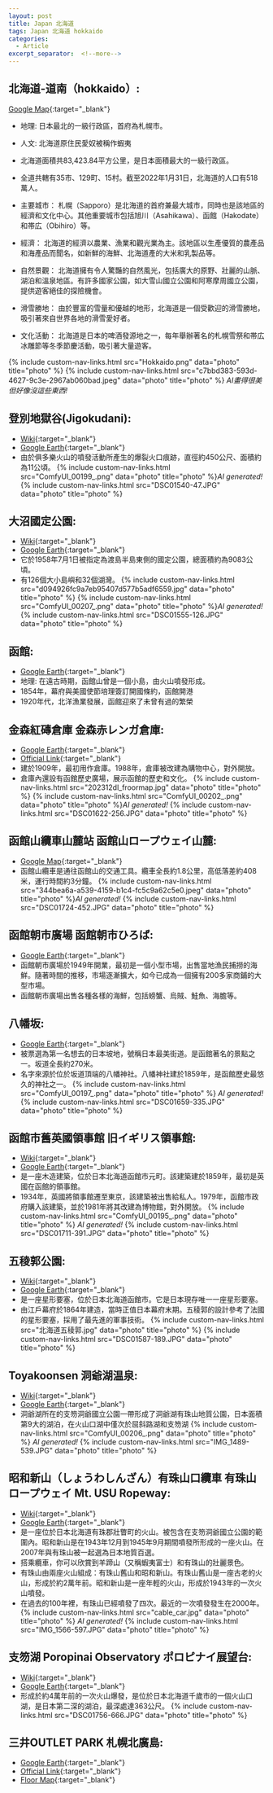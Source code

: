 ```yaml
---
layout: post
title: Japan 北海道
tags: Japan 北海道 hokkaido
categories:
  - Article
excerpt_separator:  <!--more-->
---
```

## 北海道-道南（hokkaido）: 
[Google Map](https://maps.app.goo.gl/A594JejBaTJywVTB8 "google"){:target="_blank"} 
- 地理: 日本最北的一級行政區，首府為札幌市。

- 人文: 北海道原住民愛奴被稱作蝦夷  

- 北海道面積共83,423.84平方公里，是日本面積最大的一級行政區。 

- 全道共轄有35市、129町、15村。截至2022年1月31日，北海道的人口有518萬人。

- 主要城市： 札幌（Sapporo）是北海道的首府兼最大城市，同時也是該地區的經濟和文化中心。其他重要城市包括旭川（Asahikawa）、函館（Hakodate）和帯広（Obihiro）等。

- 經濟： 北海道的經濟以農業、漁業和觀光業為主。該地區以生產優質的農產品和海產品而聞名，如新鮮的海鮮、北海道產的大米和乳製品等。

- 自然景觀： 北海道擁有令人驚豔的自然風光，包括廣大的原野、壯麗的山脈、湖泊和溫泉地區。有許多國家公園，如大雪山國立公園和阿寒摩周國立公園，提供遊客絕佳的探險機會。

- 滑雪勝地： 由於豐富的雪量和優越的地形，北海道是一個受歡迎的滑雪勝地，吸引著來自世界各地的滑雪愛好者。

- 文化活動： 北海道是日本的啤酒發源地之一，每年舉辦著名的札幌雪祭和帯広冰雕節等冬季節慶活動，吸引著大量遊客。

{% include custom-nav-links.html src="Hokkaido.png" data="photo" title="photo" %} 
{% include custom-nav-links.html src="c7bbd383-593d-4627-9c3e-2967ab060bad.jpeg" data="photo" title="photo" %} *AI畫得很美但好像沒這些東西!* 

<!-- day1 -->
## 登別地獄谷(Jigokudani): 
- [Wiki](https://zh.wikipedia.org/zh-tw/%E5%9C%B0%E7%8D%84%E8%B0%B7 "Wiki"){:target="_blank"} 
- [Google Earth](https://earth.google.com/web/@42.49731038,141.14768104,208.52674397a,772.89478378d,35y,26.23077108h,51.65023391t,360r/ "google"){:target="_blank"} 
- 由於俱多樂火山的噴發活動所產生的爆裂火口痕跡，直徑約450公尺、面積約為11公頃。 
{% include custom-nav-links.html src="ComfyUI_00199_.png" data="photo" title="photo" %}*AI generated!* 
{% include custom-nav-links.html src="DSC01540-47.JPG" data="photo" title="photo" %}


## 大沼國定公園: 
- [Wiki](https://zh.wikipedia.org/zh-tw/%E5%A4%A7%E6%B2%BC%E5%9C%8B%E5%AE%9A%E5%85%AC%E5%9C%92 "Wiki"){:target="_blank"} 
- [Google Earth](https://earth.google.com/web/@41.98362112,140.67200835,132.10003515a,2770.19464857d,35y,14.92426194h,47.20796657t,359.99999915r/ "google"){:target="_blank"} 
- 它於1958年7月1日被指定為渡島半島東側的國定公園，總面積約為9083公頃。 
- 有126個大小島嶼和32個湖灣。 
{% include custom-nav-links.html src="d094926fc9a7eb95407d577b5adf6559.jpg" data="photo" title="photo" %} 
{% include custom-nav-links.html src="ComfyUI_00207_.png" data="photo" title="photo" %}*AI generated!* 
{% include custom-nav-links.html src="DSC01555-126.JPG" data="photo" title="photo" %}


<!-- day2 -->
## 函館: 
- [Google Earth](https://earth.google.com/web/@41.7700963,140.71190292,1.6320514a,6862.82486904d,35y,3.85748626h,57.27556356t,0r/ "google"){:target="_blank"} 
- 地理: 在遠古時期，函館山曾是一個小島，由火山噴發形成。 
- 1854年，幕府與美國使節培理簽訂開國條約，函館開港 
- 1920年代，北洋漁業發展，函館迎來了未曾有過的繁榮 

## 金森紅磚倉庫 金森赤レンガ倉庫:  
- [Google Earth](https://earth.google.com/web/@41.76765863,140.71741939,-0.8424879a,1297.68523335d,35y,2.09488888h,63.63164331t,0r/ "google"){:target="_blank"} 
- [Official Link](https://hakodate-kanemori.com/shop/ "web"){:target="_blank"} 
- 建於1909年，最初用作倉庫。1988年，倉庫被改建為購物中心，對外開放。
- 倉庫內還設有函館歷史廣場，展示函館的歷史和文化。
{% include custom-nav-links.html src="202312dl_froormap.jpg" data="photo" title="photo" %} 
{% include custom-nav-links.html src="ComfyUI_00202_.png" data="photo" title="photo" %}*AI generated!* 
{% include custom-nav-links.html src="DSC01622-256.JPG" data="photo" title="photo" %} 



## 函館山纜車山麓站 函館山ロープウェイ山麓: 
- [Google Map](https://earth.google.com/web/@41.76081792,140.71438878,49.395694a,807.43932684d,35y,8.15078197h,54.19555154t,0r/ "google"){:target="_blank"} 
- 函館山纜車是通往函館山的交通工具。纜車全長約1.8公里，高低落差約408米，運行時間約3分鐘。
{% include custom-nav-links.html src="344bea6a-a539-4159-b1c4-fc5c9a62c5e0.jpeg" data="photo" title="photo" %}*AI generated!* 
{% include custom-nav-links.html src="DSC01724-452.JPG" data="photo" title="photo" %}



<!-- day3-->

## 函館朝市廣場 函館朝市ひろば: 
- [Google Earth](https://earth.google.com/web/@41.77165849,140.72549265,10.67671114a,754.12686177d,35y,0.60991537h,47.12706078t,0r/ "google"){:target="_blank"} 
- 函館朝市廣場於1949年開業，最初是一個小型市場，出售當地漁民捕撈的海鮮。隨著時間的推移，市場逐漸擴大，如今已成為一個擁有200多家商鋪的大型市場。
- 函館朝市廣場出售各種各樣的海鮮，包括螃蟹、烏賊、鮭魚、海膽等。

## 八幡坂: 
- [Google Earth](https://earth.google.com/web/@41.76407771,140.71181635,48.01316461a,799.37398582d,35y,1.00895033h,57.01608343t,0r/ "google"){:target="_blank"} 
- 被票選為第一名想去的日本坡地，號稱日本最美街道。是函館著名的景點之一。坂道全長約270米。
- 名字來源於位於坂道頂端的八幡神社。八幡神社建於1859年，是函館歷史最悠久的神社之一。
{% include custom-nav-links.html src="ComfyUI_00197_.png" data="photo" title="photo" %}
*AI generated!* 
{% include custom-nav-links.html src="DSC01659-335.JPG" data="photo" title="photo" %}


## 函館市舊英國領事館 旧イギリス領事館:
- [Wiki](https://zh.wikipedia.org/zh-tw/%E5%87%BD%E9%A4%A8%E5%B8%82%E8%88%8A%E8%8B%B1%E5%9C%8B%E9%A0%98%E4%BA%8B%E9%A4%A8 "Wiki"){:target="_blank"}  
- [Google Earth](https://earth.google.com/web/@41.76563176,140.71072352,24.40329571a,386.20796729d,35y,-27.72056465h,63.13381046t,0r/ "google"){:target="_blank"} 
- 是一座木造建築，位於日本北海道函館市元町。該建築建於1859年，最初是英國在函館的領事館。
- 1934年，英國將領事館遷至東京，該建築被出售給私人。1979年，函館市政府購入該建築，並於1981年將其改建為博物館，對外開放。 
{% include custom-nav-links.html src="ComfyUI_00195_.png" data="photo" title="photo" %}
*AI generated!* 
{% include custom-nav-links.html src="DSC01711-391.JPG" data="photo" title="photo" %}


## 五稜郭公園: 
- [Wiki](https://zh.wikipedia.org/wiki/%E4%BA%94%E7%A8%9C%E9%83%AD "Wiki"){:target="_blank"} 
- [Google Earth](https://earth.google.com/web/@41.79545118,140.75400157,11.59560804a,1936.4678448d,35y,9.06971578h,48.41757413t,0.00000001r/ "google"){:target="_blank"} 
- 是一座星形要塞，位於日本北海道函館市。它是日本現存唯一一座星形要塞。
- 由江戶幕府於1864年建造，當時正值日本幕府末期。五稜郭的設計參考了法國的星形要塞，採用了最先進的軍事技術。
{% include custom-nav-links.html src="北海道五稜郭.jpg" data="photo" title="photo" %} 
{% include custom-nav-links.html src="DSC01587-189.JPG" data="photo" title="photo" %} 

<!-- day4-->
## Toyakoonsen 洞爺湖温泉:
- [Wiki](https://zh.wikipedia.org/wiki/%E6%B4%9E%E7%88%BA%E6%B9%96 "Wiki"){:target="_blank"} 
- [Google Earth](https://earth.google.com/web/@42.56606668,140.82464088,91.41992281a,15193.75225727d,35y,2.18980518h,54.47693669t,0r/ "google"){:target="_blank"} 
- 洞爺湖所在的支笏洞爺國立公園一帶形成了洞爺湖有珠山地質公園，日本面積第9大的湖泊，在火山口湖中僅次於屈斜路湖和支笏湖
{% include custom-nav-links.html src="ComfyUI_00206_.png" data="photo" title="photo" %}
*AI generated!* 
{% include custom-nav-links.html src="IMG_1489-539.JPG" data="photo" title="photo" %}


## 昭和新山（しょうわしんざん）有珠山口纜車 有珠山ロープウェイ Mt. USU Ropeway:
- [Wiki](https://zh.wikipedia.org/wiki/%E6%9C%89%E7%8F%A0%E5%B1%B1 "Wiki"){:target="_blank"} 
- [Google Earth](https://earth.google.com/web/@42.54440433,140.85951516,204.98891709a,10692.41103101d,35y,2.18865254h,54.44403425t,0r/ "google"){:target="_blank"} 
- 是一座位於日本北海道有珠郡壯瞥町的火山。被包含在支笏洞爺國立公園的範圍內。昭和新山是在1943年12月到1945年9月期間噴發所形成的一座火山。在2007年與有珠山被一起選為日本地質百選。
- 搭乘纜車，你可以欣賞到羊蹄山（又稱蝦夷富士）和有珠山的壯麗景色。
- 有珠山由兩座火山組成：有珠山舊山和昭和新山。有珠山舊山是一座古老的火山，形成於約2萬年前。昭和新山是一座年輕的火山，形成於1943年的一次火山噴發。 
- 在過去的100年裡，有珠山已經噴發了四次。最近的一次噴發發生在2000年。
{% include custom-nav-links.html src="cable_car.jpg" data="photo" title="photo" %}
*AI generated!* 
{% include custom-nav-links.html src="IMG_1566-597.JPG" data="photo" title="photo" %}


<!-- day5-->
## 支笏湖 Poropinai Observatory ポロピナイ展望台:
- [Wiki](https://zh.wikipedia.org/wiki/%E6%94%AF%E7%AC%8F%E6%B4%9E%E7%88%BA%E5%9C%8B%E7%AB%8B%E5%85%AC%E5%9C%92 "Wiki"){:target="_blank"} 
- [Google Earth](https://earth.google.com/web/@42.80291689,141.34315818,257.09632222a,27342.58355571d,35y,3.06627031h,70.21664526t,0r/ "google"){:target="_blank"} 
- 形成於約4萬年前的一次火山爆發，是位於日本北海道千歲市的一個火山口湖，是日本第二深的湖泊，最深處達363公尺。
{% include custom-nav-links.html src="DSC01756-666.JPG" data="photo" title="photo" %}


## 三井OUTLET PARK 札幌北廣島: 
- [Google Earth](https://earth.google.com/web/@42.97209512,141.47169914,101.13574916a,1347.46422705d,35y,3.00492837h,57.82762122t,0r/ "google"){:target="_blank"} 
- [Official Link](https://mitsui-shopping-park.com/mop/sapporo/tw/search/ "web"){:target="_blank"} 
- [Floor Map](https://mitsui-shopping-park.com/mop/file/filter/sapporo/floor/00009_fo.pdf "web"){:target="_blank"} 










